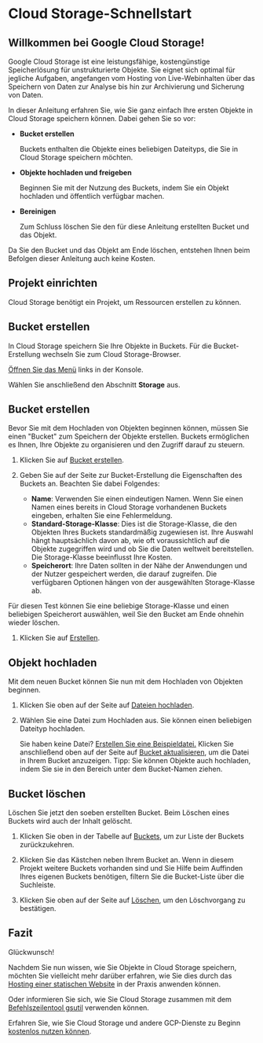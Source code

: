 # Cloud Storage-Schnellstart

## Willkommen bei Google Cloud Storage!

<walkthrough-tutorial-url url="https://cloud.google.com/storage/docs/quickstart-console"></walkthrough-tutorial-url>

Google Cloud Storage ist eine leistungsfähige, kostengünstige Speicherlösung für unstrukturierte Objekte. Sie eignet sich optimal für jegliche Aufgaben, angefangen vom Hosting von Live-Webinhalten über das Speichern von Daten zur Analyse bis hin zur Archivierung und Sicherung von Daten.

In dieser Anleitung erfahren Sie, wie Sie ganz einfach Ihre ersten Objekte in Cloud Storage speichern können. Dabei gehen Sie so vor:

  *  **Bucket erstellen**

     Buckets enthalten die Objekte eines beliebigen Dateityps, die Sie in Cloud Storage speichern möchten.

  *  **Objekte hochladen und freigeben**

     Beginnen Sie mit der Nutzung des Buckets, indem Sie ein Objekt hochladen und öffentlich verfügbar machen.

  *  **Bereinigen**

     Zum Schluss löschen Sie den für diese Anleitung erstellten Bucket und das Objekt.

Da Sie den Bucket und das Objekt am Ende löschen, entstehen Ihnen beim Befolgen dieser Anleitung auch keine Kosten.

## Projekt einrichten

Cloud Storage benötigt ein Projekt, um Ressourcen erstellen zu können.

<walkthrough-project-billing-setup></walkthrough-project-billing-setup>

## Bucket erstellen

In Cloud Storage speichern Sie Ihre Objekte in Buckets. Für die Bucket-Erstellung wechseln Sie zum Cloud Storage-Browser.

[Öffnen Sie das Menü][spotlight-menu] links in der Konsole.

Wählen Sie anschließend den Abschnitt **Storage** aus.

<walkthrough-menu-navigation sectionid="STORAGE_SECTION"></walkthrough-menu-navigation>

## Bucket erstellen

Bevor Sie mit dem Hochladen von Objekten beginnen können, müssen Sie einen "Bucket" zum Speichern der Objekte erstellen. Buckets ermöglichen es Ihnen, Ihre Objekte zu organisieren und den Zugriff darauf zu steuern.

  1. Klicken Sie auf [Bucket erstellen](walkthrough://spotlight-pointer?cssSelector=#p6ntest-cloudstorage-create-first-bucket-button,).

  1. Geben Sie auf der Seite zur Bucket-Erstellung die Eigenschaften des Buckets an. Beachten Sie dabei Folgendes:

     *  **Name**: Verwenden Sie einen eindeutigen Namen. Wenn Sie einen Namen eines bereits in Cloud Storage vorhandenen Buckets eingeben, erhalten Sie eine Fehlermeldung.
     *  **Standard-Storage-Klasse**: Dies ist die Storage-Klasse, die den Objekten Ihres Buckets standardmäßig zugewiesen ist. Ihre Auswahl hängt hauptsächlich davon ab, wie oft voraussichtlich auf die Objekte zugegriffen wird und ob Sie die Daten weltweit bereitstellen. Die Storage-Klasse beeinflusst Ihre Kosten.
     *  **Speicherort**: Ihre Daten sollten in der Nähe der Anwendungen und der Nutzer gespeichert werden, die darauf zugreifen. Die verfügbaren Optionen hängen von der ausgewählten Storage-Klasse ab.

Für diesen Test können Sie eine beliebige Storage-Klasse und einen beliebigen Speicherort auswählen, weil Sie den Bucket am Ende ohnehin wieder löschen.

  1. Klicken Sie auf [Erstellen][spotlight-create-button].

## Objekt hochladen

Mit dem neuen Bucket können Sie nun mit dem Hochladen von Objekten beginnen.

  1. Klicken Sie oben auf der Seite auf [Dateien hochladen][spotlight-upload-file].

  1. Wählen Sie eine Datei zum Hochladen aus. Sie können einen beliebigen Dateityp hochladen.

     Sie haben keine Datei? [Erstellen Sie eine Beispieldatei.][create-sample-file] Klicken Sie anschließend oben auf der Seite auf [Bucket aktualisieren][spotlight-refresh-bucket], um die Datei in Ihrem Bucket anzuzeigen. Tipp: Sie können Objekte auch hochladen, indem Sie sie in den Bereich unter dem Bucket-Namen ziehen.


## Bucket löschen

Löschen Sie jetzt den soeben erstellten Bucket. Beim Löschen eines Buckets wird auch der Inhalt gelöscht.

  1. Klicken Sie oben in der Tabelle auf [Buckets][spotlight-buckets-link], um zur Liste der Buckets zurückzukehren.

  1. Klicken Sie das Kästchen neben Ihrem Bucket an. Wenn in diesem Projekt weitere Buckets vorhanden sind und Sie Hilfe beim Auffinden Ihres eigenen Buckets benötigen, filtern Sie die Bucket-Liste über die Suchleiste.

  1. Klicken Sie oben auf der Seite auf [Löschen][spotlight-delete-buckets], um den Löschvorgang zu bestätigen.

## Fazit

<walkthrough-conclusion-trophy></walkthrough-conclusion-trophy>

Glückwunsch!

Nachdem Sie nun wissen, wie Sie Objekte in Cloud Storage speichern, möchten Sie vielleicht mehr darüber erfahren, wie Sie dies durch das [Hosting einer statischen Website](https://cloud.google.com/storage/docs/hosting-static-website) in der Praxis anwenden können.

Oder informieren Sie sich, wie Sie Cloud Storage zusammen mit dem [Befehlszeilentool gsutil](https://cloud.google.com/storage/docs/quickstart-gsutil) verwenden können.

Erfahren Sie, wie Sie Cloud Storage und andere GCP-Dienste zu Beginn [kostenlos nutzen können](https://cloud.google.com/free).

[create-sample-file]: walkthrough://create-sample-storage-file
[spotlight-buckets-link]: walkthrough://spotlight-pointer?cssSelector=.p6n-cloudstorage-path-link
[spotlight-create-bucket]: walkthrough://spotlight-pointer?cssSelector=#p6ntest-cloudstorage-create-first-bucket-button,#p6n-cloudstorage-create-bucket
[spotlight-create-button]: walkthrough://spotlight-pointer?cssSelector=#p6ntest-gcs-create-bucket-button
[spotlight-delete-buckets]: walkthrough://spotlight-pointer?spotlightId=gcs-action-bar-delete-bucket
[spotlight-menu]: walkthrough://spotlight-pointer?spotlightId=console-nav-menu
[spotlight-public-link]: walkthrough://spotlight-pointer?cssSelector=.p6n-cloudstorage-browser-public-label
[spotlight-refresh-bucket]: walkthrough://spotlight-pointer?spotlightId=gcs-action-bar-refresh-objects
[spotlight-share-public]: walkthrough://spotlight-pointer?cssSelector=.p6n-cloudstorage-browser-public-checkbox
[spotlight-upload-file]: walkthrough://spotlight-pointer?spotlightId=gcs-action-bar-upload-file
